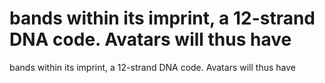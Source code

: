# bands within its imprint, a 12-strand DNA code. Avatars will thus have

bands within its imprint, a 12-strand DNA code. Avatars will thus have